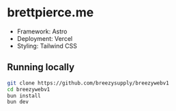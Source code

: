 # brettpierce.me

- Framework: Astro
- Deployment: Vercel
- Styling: Tailwind CSS

## Running locally

```bash
git clone https://github.com/breezysupply/breezywebv1
cd breezywebv1
bun install
bun dev
```
